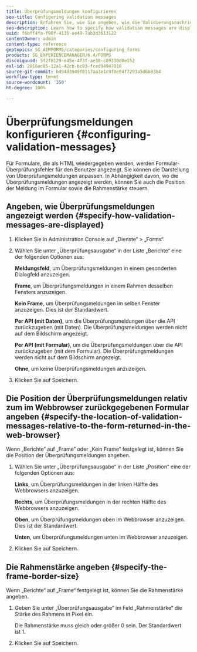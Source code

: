 ```yaml
---
title: Überprüfungsmeldungen konfigurieren
seo-title: Configuring validation messages
description: Erfahren Sie, wie Sie angeben, wie die Validierungsnachrichten und deren Position relativ zum im Webbrowser zurückgegebenen Formular angezeigt werden.
seo-description: Learn how to specify how validation messages are displayed and their location relative to the form returned in the web browser.
uuid: f6bff4fa-f90f-4135-ae40-7ab3d3613122
contentOwner: admin
content-type: reference
geptopics: SG_AEMFORMS/categories/configuring_forms
products: SG_EXPERIENCEMANAGER/6.4/FORMS
discoiquuid: 5f2f8129-e45e-4f3f-ae30-c09330d0e152
exl-id: 2016ac85-12a1-42cb-bc03-fced94947010
source-git-commit: bd94d3949f0117aa3e1c9f0e84f7293a5d6b03b4
workflow-type: tm+mt
source-wordcount: '350'
ht-degree: 100%

---
```


# Überprüfungsmeldungen konfigurieren {#configuring-validation-messages}

Für Formulare, die als HTML wiedergegeben werden, werden Formular-Überprüfungsfehler für den Benutzer angezeigt. Sie können die Darstellung von Überprüfungsmeldungen anpassen. In Abhängigkeit davon, wo die Überprüfungsmeldungen angezeigt werden, können Sie auch die Position der Meldung im Formular sowie die Rahmenstärke steuern.

## Angeben, wie Überprüfungsmeldungen angezeigt werden {#specify-how-validation-messages-are-displayed}

1. Klicken Sie in Administration Console auf „Dienste“ > „Forms“.
1. Wählen Sie unter „Überprüfungsausgabe“ in der Liste „Berichte“ eine der folgenden Optionen aus:

   **Meldungsfeld**, um Überprüfungsmeldungen in einem gesonderten Dialogfeld anzuzeigen.

   **Frame**, um Überprüfungsmeldungen in einem Rahmen desselben Fensters anzuzeigen.

   **Kein Frame**, um Überprüfungsmeldungen im selben Fenster anzuzeigen. Dies ist der Standardwert.

   **Per API (mit Daten)**, um die Überprüfungsmeldungen über die API zurückzugeben (mit Daten). Die Überprüfungsmeldungen werden nicht auf dem Bildschirm angezeigt.

   **Per API (mit Formular)**, um die Überprüfungsmeldungen über die API zurückzugeben (mit dem Formular). Die Überprüfungsmeldungen werden nicht auf dem Bildschirm angezeigt.

   **Ohne**, um keine Überprüfungsmeldungen anzuzeigen.

1. Klicken Sie auf Speichern.

## Die Position der Überprüfungsmeldungen relativ zum im Webbrowser zurückgegebenen Formular angeben {#specify-the-location-of-validation-messages-relative-to-the-form-returned-in-the-web-browser}

Wenn „Berichte“ auf „Frame“ oder „Kein Frame“ festgelegt ist, können Sie die Position der Überprüfungsmeldungen angeben.

1. Wählen Sie unter „Überprüfungsausgabe“ in der Liste „Position“ eine der folgenden Optionen aus:

   **Links**, um Überprüfungsmeldungen in der linken Hälfte des Webbrowsers anzuzeigen.

   **Rechts**, um Überprüfungsmeldungen in der rechten Hälfte des Webbrowsers anzuzeigen.

   **Oben**, um Überprüfungsmeldungen oben im Webbrowser anzuzeigen. Dies ist der Standardwert.

   **Unten**, um Überprüfungsmeldungen unten im Webbrowser anzuzeigen.

1. Klicken Sie auf Speichern.

## Die Rahmenstärke angeben {#specify-the-frame-border-size}

Wenn „Berichte“ auf „Frame“ festgelegt ist, können Sie die Rahmenstärke angeben.

1. Geben Sie unter „Überprüfungsausgabe“ im Feld „Rahmenstärke“ die Stärke des Rahmens in Pixel ein.

   Die Rahmenstärke muss gleich oder größer 0 sein. Der Standardwert ist 1.

1. Klicken Sie auf Speichern.
